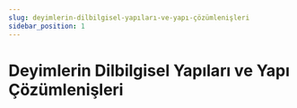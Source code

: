 ```yaml
---
slug: deyimlerin-dilbilgisel-yapıları-ve-yapı-çözümlenişleri
sidebar_position: 1
---
```


# Deyimlerin Dilbilgisel Yapıları ve Yapı Çözümlenişleri
